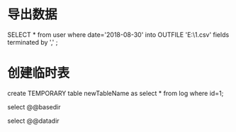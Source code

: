# 导出数据

SELECT * from user    where date='2018-08-30' into OUTFILE 'E:\\1.csv' fields terminated by ',' ;

# 创建临时表

create TEMPORARY table  newTableName as select * from log where id=1;

select @@basedir

select @@datadir